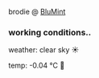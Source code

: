 brodie @ [BluMint](https://www.linkedin.com/company/blumint-io/)

<!--weather_start-->
### working conditions..

weather: clear sky ☀️

temp: -0.04 °C 🧥

<!--weather_end-->
